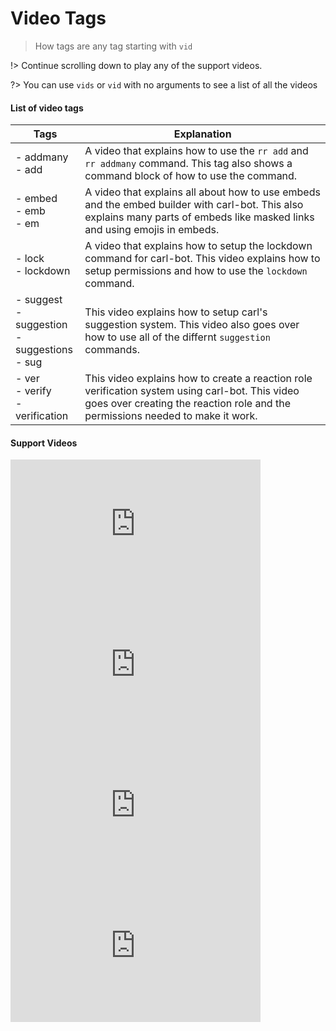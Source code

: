 # Video Tags

> How tags are any tag starting with `vid`

!> Continue scrolling down to play any of the support videos.

?> You can use `vids` or `vid` with no arguments to see a list of all the videos

#### List of video tags

<!-- prettier-ignore -->
| Tags | Explanation |
|--|--|
| - addmany<br>- add | A video that explains how to use the `rr add` and `rr addmany` command. This tag also shows a command block of how to use the command. |
| - embed<br>- emb<br>- em<br> | A video that explains all about how to use embeds and the embed builder with carl-bot. This also explains many parts of embeds like masked links and using emojis in embeds. |
| - lock<br>- lockdown | A video that explains how to setup the lockdown command for carl-bot. This video explains how to setup permissions and how to use the `lockdown` command.
| - suggest<br>- suggestion<br>- suggestions<br>- sug | This video explains how to setup carl's suggestion system. This video also goes over how to use all of the differnt `suggestion` commands.
| - ver<br>- verify<br>- verification | This video explains how to create a reaction role verification system using carl-bot. This video goes over creating the reaction role and the permissions needed to make it work.

#### Support Videos

<iframe width="400" height="225" src="https://www.youtube.com/embed/58CQzpV01ks" frameborder="0" allow="accelerometer; autoplay; clipboard-write; encrypted-media; gyroscope; picture-in-picture" allowfullscreen></iframe>

<iframe width="400" height="225" src="https://www.youtube.com/embed/jUa6YbRC0xU" frameborder="0" allow="accelerometer; autoplay; clipboard-write; encrypted-media; gyroscope; picture-in-picture" allowfullscreen></iframe>

<iframe width="400" height="225" src="https://www.youtube.com/embed/gCIsgzWTlpw" frameborder="0" allow="accelerometer; autoplay; clipboard-write; encrypted-media; gyroscope; picture-in-picture" allowfullscreen></iframe>

<iframe width="400" height="225" src="https://www.youtube.com/embed/v8CfBi6Z0xI" frameborder="0" allow="accelerometer; autoplay; clipboard-write; encrypted-media; gyroscope; picture-in-picture" allowfullscreen></iframe>
